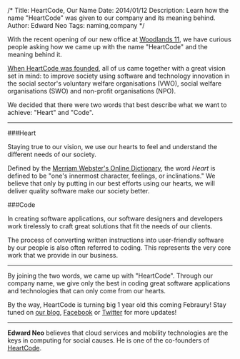 /*
Title: HeartCode, Our Name
Date: 2014/01/12
Description: Learn how the name "HeartCode" was given to our company and its meaning behind.
Author: Edward Neo
Tags: naming,company
*/

With the recent opening of our new office at [Woodlands 11](https://goo.gl/maps/g2Kgq), we have curious people asking how we came up with the name "HeartCode" and the meaning behind it. 

[When HeartCode was founded](http://heartcode.sg/about/founding), all of us came together with a great vision set in mind: to improve society using software and technology innovation in the social sector's voluntary welfare organisations (VWO), social welfare organisations (SWO) and non-profit organisations (NPO). 

We decided that there were two words that best describe what we want to achieve: "Heart" and "Code". 
___

###Heart

Staying true to our vision, we use our hearts to feel and understand the different needs of our society. 

Defined by the [Merriam Webster's Online Dictionary](http://www.merriam-webster.com/dictionary/heart), the word *Heart* is defined to be "one's innermost character, feelings, or inclinations." We believe that only by putting in our best efforts using our hearts, we will deliver quality software make our society better.

###Code

In creating software applications, our software designers and developers work tirelessly to craft great solutions that fit the needs of our clients.

The process of converting written instructions into user-friendly software by our people is also often referred to coding. This represents the very core work that we provide in our business.

___

By joining the two words, we came up with "HeartCode". Through our company name, we give only the best in coding great software applications and technologies that can only come from our hearts.

By the way, HeartCode is turning big 1 year old this coming Febraury! Stay tuned on [our blog](https://blog.heartcode.sg/), [Facebook](https://facebook.com/heartcodesg) or [Twitter](https://twitter.com/heartcodesg) for more updates!


---
**Edward Neo** believes that cloud services and mobility technologies are the keys in computing for social causes. He is one of the co-founders of [HeartCode](http://heartcode.sg/).